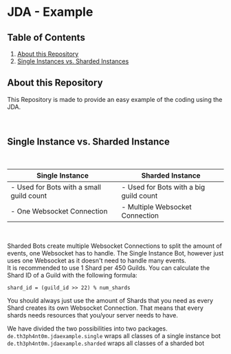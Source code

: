 # JDA - Example

## Table of Contents

<ol>
    <li><a href="#about-this-repository">About this Repository</a></li>
    <li><a href="#single-instance-vs-sharded-instance">Single Instances vs. Sharded Instances</a></li>
</ol>

## About this Repository

This Repository is made to provide an easy example of the coding using the JDA.

<br>

## Single Instance vs. Sharded Instance

<br>

| Single Instance                          | Sharded Instance                       |
|------------------------------------------|----------------------------------------|
| - Used for Bots with a small guild count | - Used for Bots with a big guild count |
| - One Websocket Connection               | - Multiple Websocket Connection        |

<br>

Sharded Bots create multiple Websocket Connections to split the amount of events, one Websocket has to handle. The Single Instance Bot, however just uses one Websocket as it doesn't need to handle many events.
<br>It is recommended to use 1 Shard per 450 Guilds. You can calculate the Shard ID of a Guild with the following formula: 

`shard_id = (guild_id >> 22) % num_shards`

You should always just use the amount of Shards that you need as every Shard creates its own Websocket Connection. That means that every shards needs resources that you/your server needs to have.

We have divided the two possibilities into two packages.
<br>`de.th3ph4nt0m.jdaexample.single` wraps all classes of a single instance bot
<br>`de.th3ph4nt0m.jdaexample.sharded` wraps all classes of a sharded bot